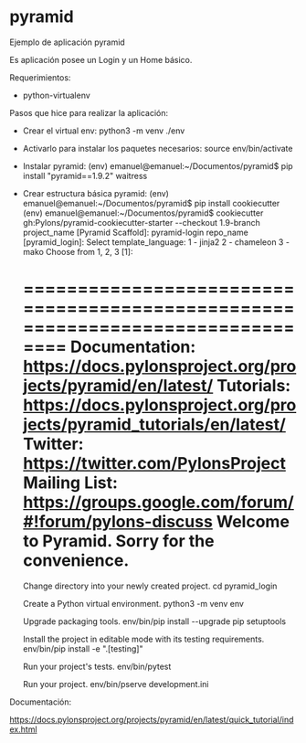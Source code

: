 # pyramid
Ejemplo de aplicación pyramid


Es aplicación posee un Login y un Home básico.


Requerimientos:
- python-virtualenv


Pasos que hice para realizar la aplicación:

* Crear el virtual env:
    python3 -m venv ./env

* Activarlo para instalar los paquetes necesarios:
    source env/bin/activate

* Instalar pyramid:
    (env) emanuel@emanuel:~/Documentos/pyramid$ pip install "pyramid==1.9.2" waitress

* Crear estructura básica pyramid:
    (env) emanuel@emanuel:~/Documentos/pyramid$ pip install cookiecutter
    (env) emanuel@emanuel:~/Documentos/pyramid$ cookiecutter gh:Pylons/pyramid-cookiecutter-starter --checkout 1.9-branch   
    project_name [Pyramid Scaffold]: pyramid-login
    repo_name [pyramid_login]: 
    Select template_language:
    1 - jinja2
    2 - chameleon
    3 - mako
    Choose from 1, 2, 3 [1]: 

    ===============================================================================
    Documentation: https://docs.pylonsproject.org/projects/pyramid/en/latest/
    Tutorials:     https://docs.pylonsproject.org/projects/pyramid_tutorials/en/latest/
    Twitter:       https://twitter.com/PylonsProject
    Mailing List:  https://groups.google.com/forum/#!forum/pylons-discuss
    Welcome to Pyramid.  Sorry for the convenience.
    ===============================================================================

    Change directory into your newly created project.
        cd pyramid_login

    Create a Python virtual environment.
        python3 -m venv env

    Upgrade packaging tools.
        env/bin/pip install --upgrade pip setuptools

    Install the project in editable mode with its testing requirements.
        env/bin/pip install -e ".[testing]"

    Run your project's tests.
        env/bin/pytest

    Run your project.
        env/bin/pserve development.ini





Documentación:

https://docs.pylonsproject.org/projects/pyramid/en/latest/quick_tutorial/index.html